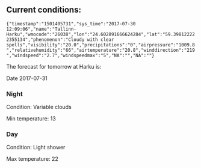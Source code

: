 ## Current conditions: 
 ``` {"timestamp":"1501405731","sys_time":"2017-07-30 12:09:06","name":"Tallinn-Harku","wmocode":"26038","lon":"24.602891666624284","lat":"59.398122222355134","phenomenon":"Cloudy with clear spells","visibility":"20.0","precipitations":"0","airpressure":"1009.8","relativehumidity":"66","airtemperature":"20.8","winddirection":"219","windspeed":"2.7","windspeedmax":"5","NA":"","NA":""} ```

 The forecast for tomorrow at Harku is: 

Date 2017-07-31 

### Night 

Condition: Variable clouds 

Min temperature: 13 

### Day 

Condition: Light shower 

Max temperature: 22 

